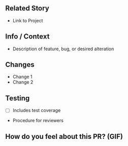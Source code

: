 ## Related Story

- Link to Project

## Info / Context

- Description of feature, bug, or desired alteration

## Changes

- Change 1
- Change 2

## Testing

- [ ] Includes test coverage
- Procedure for reviewers

## How do you feel about this PR? (GIF)
